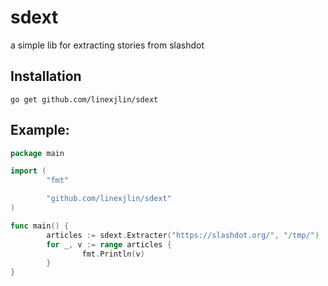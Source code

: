 # sdext
a simple lib for extracting stories from slashdot


## Installation

``` go get github.com/linexjlin/sdext ```

## Example:


```go
package main

import (
        "fmt"

        "github.com/linexjlin/sdext"
)

func main() {
        articles := sdext.Extracter("https://slashdot.org/", "/tmp/")
        for _, v := range articles {
                fmt.Println(v)
        }
}
```
